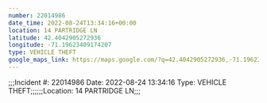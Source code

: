 ```yaml
---
number: 22014986
date_time: 2022-08-24T13:34:16+00:00
location: 14 PARTRIDGE LN
latitude: 42.4042905272936
longitude: -71.19623409174207
type: VEHICLE THEFT
google_maps_link: https://maps.google.com/?q=42.4042905272936,-71.19623409174207
---
```


;;;Incident #: 22014986  Date: 2022-08-24 13:34:16   Type: VEHICLE THEFT;;;;;;Location: 14 PARTRIDGE LN;;;
